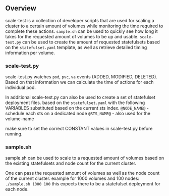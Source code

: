 ## Overview
scale-test is a collection of developer scripts that are used for scaling a cluster to a certain amount of volumes
while monitoring the time required to complete these actions.
`sample.sh` can be used to quickly see how long it takes for the requested amount of volumes to be up and usable.
`scale-test.py` can be used to create the amount of requested statefulsets based on the `statefulset.yaml` template,
as well as retrieve detailed timing information per volume.


### scale-test.py
scale-test.py watches `pod`, `pvc`, `va` events (ADDED, MODIFIED, DELETED).
Based on that information we can calculate the time of actions for each individual pod.

In additional scale-test.py can also be used to create a set of statefulset deployment files.
based on the `statefulset.yaml` with the following VARIABLES substituted based on the current sts index.
`@NODE_NAME@` - schedule each sts on a dedicated node
`@STS_NAME@` - also used for the volume-name

make sure to set the correct CONSTANT values in scale-test.py before running.


### sample.sh
sample.sh can be used to scale to a requested amount of volumes based on the existing statefulsets 
and node count for the current cluster.

One can pass the requested amount of volumes as well as the node count of the current cluster.
example for 1000 volumes and 100 nodes: `./sample.sh 1000 100` 
this expects there to be a statefulset deployment for each node.
